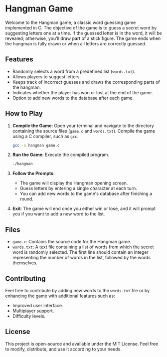 # Hangman Game

Welcome to the Hangman game, a classic word guessing game implemented in C. The objective of the game is to guess a secret word by suggesting letters one at a time. If the guessed letter is in the word, it will be revealed; otherwise, you'll draw part of a stick figure. The game ends when the hangman is fully drawn or when all letters are correctly guessed.

## Features

- Randomly selects a word from a predefined list (`words.txt`).
- Allows players to suggest letters.
- Keeps track of incorrect guesses and draws the corresponding parts of the hangman.
- Indicates whether the player has won or lost at the end of the game.
- Option to add new words to the database after each game.

## How to Play

1. **Compile the Game**: Open your terminal and navigate to the directory containing the source files (`game.c` and `words.txt`). Compile the game using a C compiler, such as `gcc`.

    ```bash
    gcc -o hangman game.c
    ```

2. **Run the Game**: Execute the compiled program.

    ```bash
    ./hangman
    ```

3. **Follow the Prompts**:
   - The game will display the Hangman opening screen.
   - Guess letters by entering a single character at each turn.
   - You can add new words to the game's database after finishing a round.

4. **Exit**: The game will end once you either win or lose, and it will prompt you if you want to add a new word to the list.

## Files

- `game.c`: Contains the source code for the Hangman game.
- `words.txt`: A text file containing a list of words from which the secret word is randomly selected. The first line should contain an integer representing the number of words in the list, followed by the words themselves.

## Contributing

Feel free to contribute by adding new words to the `words.txt` file or by enhancing the game with additional features such as:

- Improved user interface.
- Multiplayer support.
- Difficulty levels.

## License

This project is open-source and available under the MIT License. Feel free to modify, distribute, and use it according to your needs.
